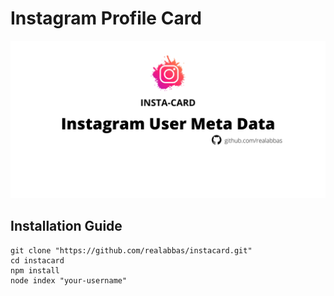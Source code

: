 # Instagram Profile Card

![Instagram Profile Card Meta Data Instacard](https://github.com/realabbas/instacard/raw/master/demo/instacard.png)

## Installation Guide

```
git clone "https://github.com/realabbas/instacard.git"
cd instacard
npm install
node index "your-username"
```